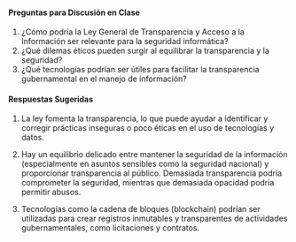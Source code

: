 #### Preguntas para Discusión en Clase
1. ¿Cómo podría la Ley General de Transparencia y Acceso a la Información ser relevante para la seguridad informática?
2. ¿Qué dilemas éticos pueden surgir al equilibrar la transparencia y la seguridad?
3. ¿Qué tecnologías podrían ser útiles para facilitar la transparencia gubernamental en el manejo de información?

#### Respuestas Sugeridas
1. La ley fomenta la transparencia, lo que puede ayudar a identificar y corregir prácticas inseguras o poco éticas en el uso de tecnologías y datos.
  
2. Hay un equilibrio delicado entre mantener la seguridad de la información (especialmente en asuntos sensibles como la seguridad nacional) y proporcionar transparencia al público. Demasiada transparencia podría comprometer la seguridad, mientras que demasiada opacidad podría permitir abusos.
  
3. Tecnologías como la cadena de bloques (blockchain) podrían ser utilizadas para crear registros inmutables y transparentes de actividades gubernamentales, como licitaciones y contratos.